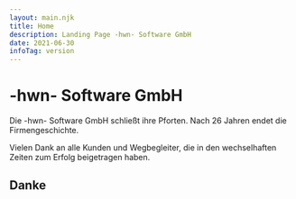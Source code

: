 ```yaml
---
layout: main.njk
title: Home
description: Landing Page -hwn- Software GmbH
date: 2021-06-30
infoTag: version
---
```


# -hwn- Software GmbH

Die -hwn- Software GmbH schließt ihre Pforten.
Nach 26 Jahren endet die Firmengeschichte.

Vielen Dank an alle Kunden und Wegbegleiter, 
die in den wechselhaften Zeiten zum Erfolg beigetragen haben.

## Danke

